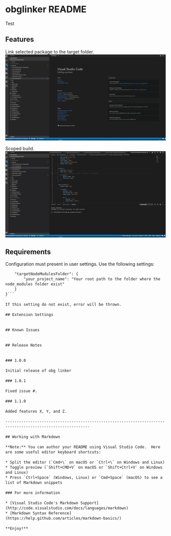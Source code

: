 # obglinker README

Test

## Features

Link selected package to the target folder.
![Print Preferences](https://github.com/lkiss/vscode.npmLinker/blob/master/images/link_project.gif)

Scoped build.
![Print Preferences](https://github.com/lkiss/vscode.npmLinker/blob/master/images/scoped_build.gif)

## Requirements

Configuration must present in user settings.
Use the following settings:
```"obg": {
    "targetNodeModulesFolder": {
        "your_project_name": "Your root path to the folder where the node_modules folder exist"
    }
}```

If this setting do not exist, error will be thrown.

## Extension Settings


## Known Issues


## Release Notes


### 1.0.0

Initial release of obg linker

### 1.0.1

Fixed issue #.

### 1.1.0

Added features X, Y, and Z.

-----------------------------------------------------------------------------------------------------------

## Working with Markdown

**Note:** You can author your README using Visual Studio Code.  Here are some useful editor keyboard shortcuts:

* Split the editor (`Cmd+\` on macOS or `Ctrl+\` on Windows and Linux)
* Toggle preview (`Shift+CMD+V` on macOS or `Shift+Ctrl+V` on Windows and Linux)
* Press `Ctrl+Space` (Windows, Linux) or `Cmd+Space` (macOS) to see a list of Markdown snippets

### For more information

* [Visual Studio Code's Markdown Support](http://code.visualstudio.com/docs/languages/markdown)
* [Markdown Syntax Reference](https://help.github.com/articles/markdown-basics/)

**Enjoy!**
